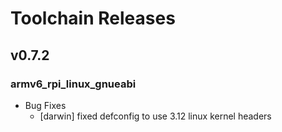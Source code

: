 # Toolchain Releases

## v0.7.2

### armv6_rpi_linux_gnueabi
  * Bug Fixes
    * [darwin] fixed defconfig to use 3.12 linux kernel headers
